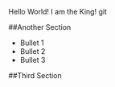 Hello World! I am the King! git 

##Another Section

* Bullet 1
* Bullet 2
* Bullet 3


##Third Section